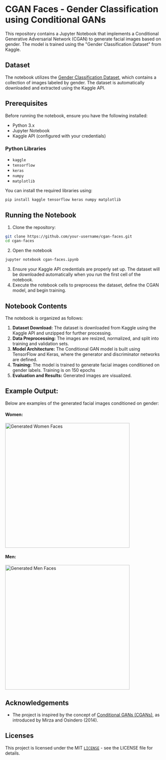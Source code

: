 # CGAN Faces - Gender Classification using Conditional GANs

This repository contains a Jupyter Notebook that implements a Conditional Generative Adversarial Network (CGAN) to generate facial images based on gender. The model is trained using the "Gender Classification Dataset" from Kaggle.

## Dataset

The notebook utilizes the [Gender Classification Dataset](https://www.kaggle.com/cashutosh/gender-classification-dataset), which contains a collection of images labeled by gender. The dataset is automatically downloaded and extracted using the Kaggle API.

## Prerequisites

Before running the notebook, ensure you have the following installed:

- Python 3.x
- Jupyter Notebook
- Kaggle API (configured with your credentials)

### Python Libraries

- `kaggle`
- `tensorflow`
- `keras`
- `numpy`
- `matplotlib`

You can install the required libraries using:

```bash
pip install kaggle tensorflow keras numpy matplotlib
```

## Running the Notebook
1. Clone the repository:
```bash
git clone https://github.com/your-username/cgan-faces.git
cd cgan-faces
```
2. Open the notebook
```bash
jupyter notebook cgan-faces.ipynb
```
3. Ensure your Kaggle API credentials are properly set up. The dataset will be downloaded automatically when you run the first cell of the notebook.
4. Execute the notebook cells to preprocess the dataset, define the CGAN model, and begin training.
## Notebook Contents
The notebook is organized as follows:

1. **Dataset Download:** The dataset is downloaded from Kaggle using the Kaggle API and unzipped for further processing.
2. **Data Preprocessing:** The images are resized, normalized, and split into training and validation sets.
3. **Model Architecture:** The Conditional GAN model is built using TensorFlow and Keras, where the generator and discriminator networks are defined.
4. **Training:** The model is trained to generate facial images conditioned on gender labels. Training is on 150 epochs
5. **Evaluation and Results:** Generated images are visualized.

## Example Output:
Below are examples of the generated facial images conditioned on gender:

<div>
  <h4>Women:</h4>
  <img src="https://github.com/user-attachments/assets/1e659293-71cc-4383-8d78-402d95db8e83" alt="Generated Women Faces" width="400" />
</div>

<div>
  <h4>Men:</h4>
  <img src="https://github.com/user-attachments/assets/dab92b78-5f7f-4e27-be26-dc0726bc45ff" alt="Generated Men Faces" width="400" />
</div>


## Acknowledgements
- The project is inspired by the concept of [Conditional GANs (CGANs)](https://arxiv.org/pdf/1411.1784), as introduced by Mirza and Osindero (2014).
## Licenses
This project is licensed under the MIT [`LICENSE`](LICENSE) - see the LICENSE file for details.


